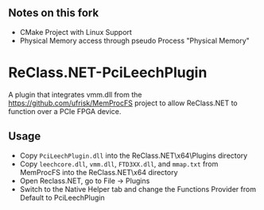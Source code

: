## Notes on this fork
- CMake Project with Linux Support
- Physical Memory access through pseudo Process "Physical Memory"

# ReClass.NET-PciLeechPlugin
A plugin that integrates vmm.dll from the https://github.com/ufrisk/MemProcFS project to allow ReClass.NET to function over a PCIe FPGA device.

## Usage

* Copy `PciLeechPlugin.dll` into the ReClass.NET\x64\Plugins directory
* Copy `leechcore.dll`, `vmm.dll`, `FTD3XX.dll`, and `mmap.txt` from MemProcFS into the ReClass.NET\x64 directory
* Open Reclass.NET, go to File -> Plugins
* Switch to the Native Helper tab and change the Functions Provider from Default to PciLeechPlugin
